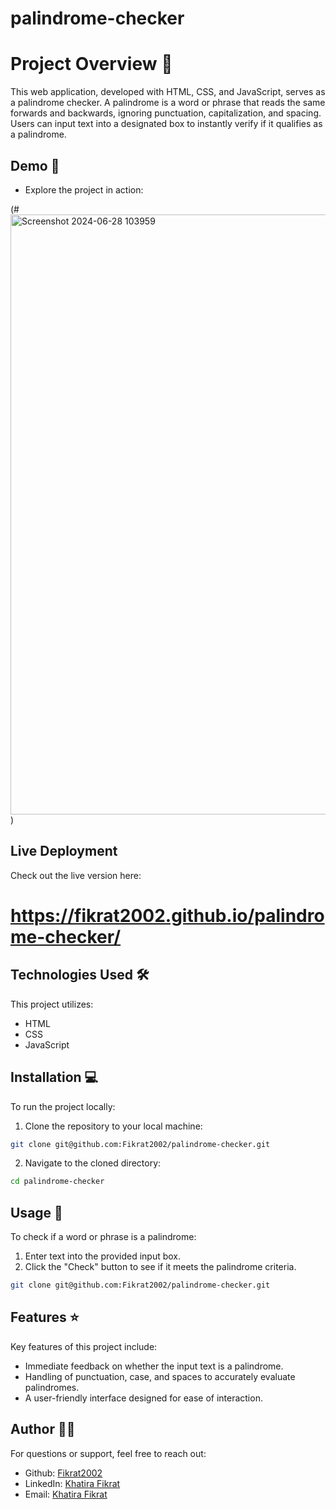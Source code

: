 # palindrome-checker
# Project Overview 📝

This web application, developed with HTML, CSS, and JavaScript, serves as a palindrome checker. A palindrome is a word or phrase that reads the same forwards and backwards, ignoring punctuation, capitalization, and spacing. Users can input text into a designated box to instantly verify if it qualifies as a palindrome.

## Demo 📸

- Explore the project in action:

(#<img width="960" alt="Screenshot 2024-06-28 103959" src="https://github.com/Fikrat2002/palindrome-checker/assets/168417613/a4c64376-9ca1-4150-b70a-ffe8e40b4389">
)

## Live Deployment
Check out the live version here: 

# https://fikrat2002.github.io/palindrome-checker/


## Technologies Used 🛠️
This project utilizes:

- HTML
- CSS
- JavaScript

## Installation 💻
To run the project locally:

1. Clone the repository to your local machine:

```bash
git clone git@github.com:Fikrat2002/palindrome-checker.git
```

2. Navigate to the cloned directory:

```bash
cd palindrome-checker
```

## Usage 🎯
To check if a word or phrase is a palindrome:

1. Enter text into the provided input box.
2. Click the "Check" button to see if it meets the palindrome criteria.

```bash
git clone git@github.com:Fikrat2002/palindrome-checker.git
```
## Features ⭐
Key features of this project include:

- Immediate feedback on whether the input text is a palindrome.
- Handling of punctuation, case, and spaces to accurately evaluate palindromes.
- A user-friendly interface designed for ease of interaction.

## Author 👩‍💻
For questions or support, feel free to reach out:

- Github: [Fikrat2002](https://github.com/Fikrat2002)
- LinkedIn: [Khatira Fikrat](https://www.linkedin.com/in/khatira-fikrat-671404311)
- Email: [Khatira Fikrat](fekratkhatira@gmail.com)